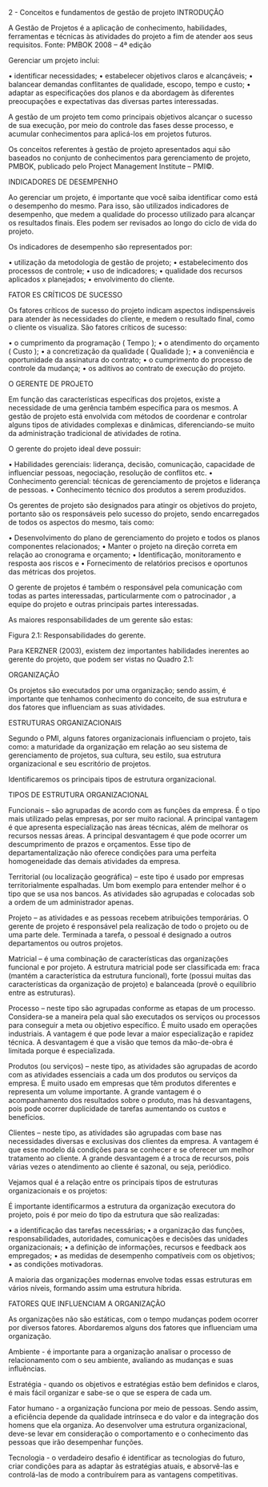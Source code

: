 2 - Conceitos e fundamentos de gestão de projeto
INTRODUÇÃO

A Gestão de Projetos é a aplicação de conhecimento, habilidades, 
ferramentas e técnicas às atividades do projeto 
a fim de atender aos seus requisitos. 
Fonte: PMBOK 2008 – 4ª edição

Gerenciar um projeto inclui:

• identificar necessidades;
• estabelecer objetivos claros e alcançáveis;
• balancear demandas conflitantes de qualidade, escopo, tempo e custo;
• adaptar as especificações dos planos e da abordagem às diferentes preocupações e expectativas das diversas partes interessadas.

A gestão de um projeto tem como principais objetivos alcançar o sucesso de sua execução, por meio do controle das fases desse processo,
e acumular conhecimentos para aplicá-los em projetos futuros. 

Os conceitos referentes à gestão de projeto apresentados aqui são baseados no conjunto de conhecimentos para gerenciamento de projeto,
PMBOK, publicado pelo Project Management Institute – PMI©.


INDICADORES DE DESEMPENHO

Ao gerenciar um projeto, é importante que você saiba identificar como está o desempenho do mesmo. Para isso, são utilizados indicadores
de desempenho, que medem a qualidade do processo utilizado para alcançar os resultados finais. Eles podem ser revisados ao longo do ciclo
de vida do projeto.

Os indicadores de desempenho são representados por:

• utilização da metodologia de gestão de projeto;
• estabelecimento dos processos de controle;
• uso de indicadores;
• qualidade dos recursos aplicados x planejados;
• envolvimento do cliente.

FATOR ES CRÍTICOS DE SUCESSO

Os fatores críticos de sucesso do projeto indicam aspectos indispensáveis para atender às necessidades do cliente, e medem o resultado final, como o cliente os visualiza. São fatores críticos de sucesso:

• o cumprimento da programação ( Tempo );
• o atendimento do orçamento ( Custo );
• a concretização da qualidade ( Qualidade );
• a conveniência e oportunidade da assinatura do contrato;
• o cumprimento do processo de controle da mudança;
• os aditivos ao contrato de execução do projeto.

O GERENTE DE PROJETO

Em função das características específicas dos projetos, existe a necessidade de uma gerência também específica para os mesmos. A gestão de projeto está envolvida com métodos de coordenar e controlar alguns tipos de atividades complexas e dinâmicas, diferenciando-se muito da administração tradicional de atividades de rotina.

O gerente do projeto ideal deve possuir:

• Habilidades gerenciais: liderança, decisão, comunicação, capacidade de influenciar pessoas, negociação, resolução de conflitos etc.
• Conhecimento gerencial: técnicas de gerenciamento de projetos e liderança de pessoas.
• Conhecimento técnico dos produtos a serem produzidos.

Os gerentes de projeto são designados para atingir os objetivos do projeto, portanto são os responsáveis pelo sucesso do projeto, sendo encarregados de todos os aspectos do mesmo, tais como:

• Desenvolvimento do plano de gerenciamento do projeto e todos os planos componentes relacionados;
• Manter o projeto na direção correta em relação ao cronograma e orçamento;
• Identificação, monitoramento e resposta aos riscos e
• Fornecimento de relatórios precisos e oportunos das métricas
dos projetos.

O gerente de projetos é também o responsável pela comunicação com todas as partes interessadas, particularmente com o patrocinador , a equipe do projeto e outras principais partes interessadas.

As maiores responsabilidades de um gerente são estas:

 


Figura 2.1: Responsabilidades do gerente.

Para KERZNER (2003), existem dez importantes habilidades inerentes ao gerente do projeto, que podem ser vistas no Quadro 2.1:

 


ORGANIZAÇÃO

Os projetos são executados por uma organização; sendo assim, é importante que tenhamos conhecimento do conceito, de sua estrutura e
dos fatores que influenciam as suas atividades.

 


ESTRUTURAS ORGANIZACIONAIS

Segundo o PMI, alguns fatores organizacionais influenciam o projeto, tais como: a maturidade da organização em relação ao seu
sistema de gerenciamento de projetos, sua cultura, seu estilo, sua estrutura organizacional e seu escritório de projetos.

 

Identificaremos os principais tipos de estrutura organizacional.

TIPOS DE ESTRUTURA ORGANIZACIONAL

Funcionais – são agrupadas de acordo com as funções da empresa.
É o tipo mais utilizado pelas empresas, por ser muito racional.
A principal vantagem é que apresenta especialização nas áreas técnicas,
além de melhorar os recursos nessas áreas. A principal desvantagem é
que pode ocorrer um descumprimento de prazos e orçamentos. Esse
tipo de departamentalização não oferece condições para uma perfeita
homogeneidade das demais atividades da empresa.

Territorial (ou localização geográfica) – este tipo é usado por
empresas territorialmente espalhadas. Um bom exemplo para entender
melhor é o tipo que se usa nos bancos. As atividades são agrupadas e
colocadas sob a ordem de um administrador apenas.

Projeto – as atividades e as pessoas recebem atribuições temporárias.
O gerente de projeto é responsável pela realização de todo o
projeto ou de uma parte dele. Terminada a tarefa, o pessoal é designado
a outros departamentos ou outros projetos.

Matricial – é uma combinação de características das organizações
funcional e por projeto. A estrutura matricial pode ser classificada em: fraca 
(mantém a característica da estrutura funcional), forte (possui muitas das 
características da organização de projeto) e balanceada (provê o equilíbrio entre as estruturas).

Processo – neste tipo são agrupadas conforme as etapas de um processo. Considera-se a maneira pela qual são executados os serviços ou processos para conseguir a meta ou objetivo específico. É muito usado em operações industriais. A vantagem é que pode levar a maior especialização e rapidez técnica. A desvantagem é que a visão que temos da mão-de-obra é limitada porque é especializada.

Produtos (ou serviços) – neste tipo, as atividades são agrupadas de acordo com as atividades essenciais a cada um dos produtos ou serviços da empresa. É muito usado em empresas que têm produtos diferentes e representa um volume importante. A grande vantagem é o acompanhamento dos resultados sobre o produto, mas há desvantagens, pois pode ocorrer duplicidade de tarefas aumentando os custos e benefícios.

Clientes – neste tipo, as atividades são agrupadas com base nas necessidades diversas e exclusivas dos clientes da empresa. A vantagem é que esse modelo dá condições para se conhecer e se oferecer um melhor tratamento ao cliente. A grande desvantagem é a troca de recursos, pois várias vezes o atendimento ao cliente é sazonal, ou seja, periódico.

Vejamos qual é a relação entre os principais tipos de estruturas organizacionais e os projetos:

 

É importante identificarmos a estrutura da organização executora do projeto, pois é por meio do tipo da estrutura que são realizadas:

• a identificação das tarefas necessárias;
• a organização das funções, responsabilidades, autoridades, comunicações e decisões das unidades organizacionais;
• a definição de informações, recursos e feedback aos empregados;
• as medidas de desempenho compatíveis com os objetivos;
• as condições motivadoras.

A maioria das organizações modernas envolve todas essas estruturas em vários níveis, formando assim uma estrutura híbrida.


FATORES QUE INFLUENCIAM A ORGANIZAÇÃO

As organizações não são estáticas, com o tempo mudanças podem ocorrer por diversos fatores. Abordaremos alguns dos fatores
que influenciam uma organização.

Ambiente - é importante para a organização analisar o processo de 
relacionamento com o seu ambiente, avaliando as mudanças e suas
influências.

Estratégia - quando os objetivos e estratégias estão bem definidos
e claros, é mais fácil organizar e sabe-se o que se espera de cada um.

Fator humano - a organização funciona por meio de pessoas.
Sendo assim, a eficiência depende da qualidade intrínseca e do valor e
da integração dos homens que ela organiza. Ao desenvolver uma estrutura 
organizacional, deve-se levar em consideração o comportamento e o 
conhecimento das pessoas que irão desempenhar funções.

Tecnologia - o verdadeiro desafio é identificar as tecnologias do futuro, 
criar condições para as adaptar às estratégias atuais, e absorvê-las
e controlá-las de modo a contribuírem para as vantagens competitivas.

